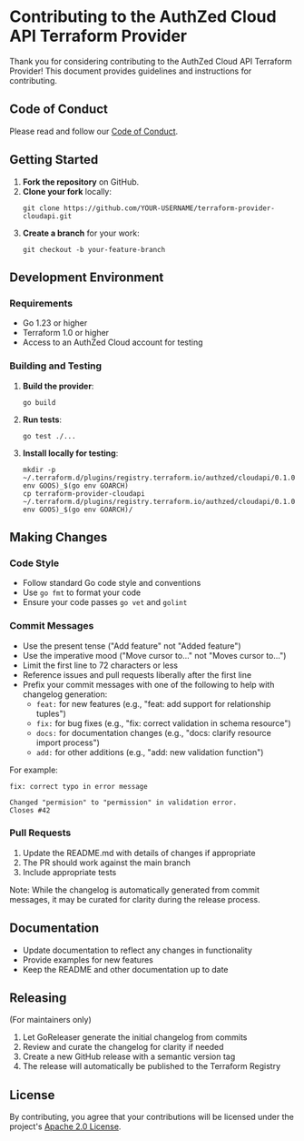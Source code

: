 # Contributing to the AuthZed Cloud API Terraform Provider

Thank you for considering contributing to the AuthZed Cloud API Terraform Provider! This document provides guidelines and instructions for contributing.

## Code of Conduct

Please read and follow our [Code of Conduct](CODE_OF_CONDUCT.md).

## Getting Started

1. **Fork the repository** on GitHub.
2. **Clone your fork** locally:
   ```
   git clone https://github.com/YOUR-USERNAME/terraform-provider-cloudapi.git
   ```
3. **Create a branch** for your work:
   ```
   git checkout -b your-feature-branch
   ```

## Development Environment

### Requirements

- Go 1.23 or higher
- Terraform 1.0 or higher
- Access to an AuthZed Cloud account for testing

### Building and Testing

1. **Build the provider**:
   ```
   go build
   ```

2. **Run tests**:
   ```
   go test ./...
   ```

3. **Install locally for testing**:
   ```
   mkdir -p ~/.terraform.d/plugins/registry.terraform.io/authzed/cloudapi/0.1.0/$(go env GOOS)_$(go env GOARCH)
   cp terraform-provider-cloudapi ~/.terraform.d/plugins/registry.terraform.io/authzed/cloudapi/0.1.0/$(go env GOOS)_$(go env GOARCH)/
   ```

## Making Changes

### Code Style

- Follow standard Go code style and conventions
- Use `go fmt` to format your code
- Ensure your code passes `go vet` and `golint`

### Commit Messages

- Use the present tense ("Add feature" not "Added feature")
- Use the imperative mood ("Move cursor to..." not "Moves cursor to...")
- Limit the first line to 72 characters or less
- Reference issues and pull requests liberally after the first line
- Prefix your commit messages with one of the following to help with changelog generation:
  - `feat:` for new features (e.g., "feat: add support for relationship tuples")
  - `fix:` for bug fixes (e.g., "fix: correct validation in schema resource")
  - `docs:` for documentation changes (e.g., "docs: clarify resource import process")
  - `add:` for other additions (e.g., "add: new validation function")

For example:
```
fix: correct typo in error message

Changed "permision" to "permission" in validation error.
Closes #42
```

### Pull Requests

1. Update the README.md with details of changes if appropriate
2. The PR should work against the main branch
3. Include appropriate tests

Note: While the changelog is automatically generated from commit messages, it may be curated for clarity during the release process.

## Documentation

- Update documentation to reflect any changes in functionality
- Provide examples for new features
- Keep the README and other documentation up to date

## Releasing

(For maintainers only)

1. Let GoReleaser generate the initial changelog from commits
2. Review and curate the changelog for clarity if needed
3. Create a new GitHub release with a semantic version tag
4. The release will automatically be published to the Terraform Registry

## License

By contributing, you agree that your contributions will be licensed under the project's [Apache 2.0 License](LICENSE). 